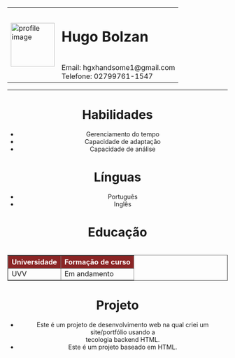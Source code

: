 <!DOCTYPE html>
<head>
    <meta charset="UTF-8">
    <meta http-equiv="X-UA-Compatible" content="IE=chrome">
    <meta name="viewport" content="width=device-width,
    inicial-scale=1.0">
    </head>
<body>
    <header>
       <table>
        <tr>
            <td>
<img src="https://www.freeiconspng.com/thumbs/profile-icon-png/profile-icon-9.png"  width="100px" alt="profile image">
            </td>
            <td>
                <h1>Hugo Bolzan</h1><br>
                Email: hgxhandsome1@gmail.com <br>
                Telefone: 02799761-1547
            </td>
        </tr>
       </table> 
     <hr>
     <td>
        <table>
            <h1>Habilidades</h1>
            <ul>
                <li>Gerenciamento do tempo</li>
                <li>Capacidade de adaptação</li>
                <li>Capacidade de análise</li>
            </ul>
            <h1>Línguas</h1>
            <ul>
            <li>Português</li>
            <li>Inglês</li>
            </ul>
            <h1>Educação</h1>
            <table border="1" align="center">
                <tr style="background-color: rgb(138, 37, 37); color:rgb(255, 255, 255)">
                    <th>Universidade</th>
                    <th>Formação de curso</th>
                </tr>
                <tr>
                    <td>UVV</td>
                    <td>Em andamento</td>
                </tr>
            </table>
            <h1>Projeto</h1>
    <ul>
        <li>
            Este é um projeto de desenvolvimento web na qual criei um site/portfólio usando a <br> tecologia backend HTML.</li>
            <li>Este é um projeto baseado em HTML.</li>
        </ul>
        </table>
     </td>
    </body>
    </html>
    
           
            
